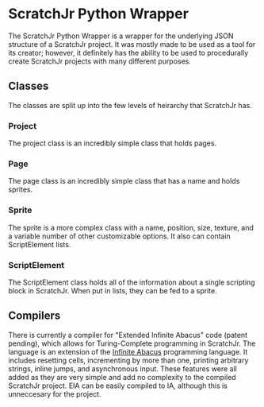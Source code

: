 # ScratchJr Python Wrapper

The ScratchJr Python Wrapper is a wrapper for the underlying JSON structure of a ScratchJr project. It was mostly made to be used as a tool for its creator; however, it definitely has the ability to be used to procedurally create ScratchJr projects with many different purposes. 

## Classes

The classes are split up into the few levels of heirarchy that ScratchJr has.

### Project
The project class is an incredibly simple class that holds pages.
### Page
The page class is an incredibly simple class that has a name and holds sprites.
### Sprite
The sprite is a more complex class with a name, position, size, texture, and a variable number of other customizable options. It also can contain ScriptElement lists.
### ScriptElement
The ScriptElement class holds all of the information about a single scripting block in ScratchJr. When put in lists, they can be fed to a sprite.

## Compilers

There is currently a compiler for "Extended Infinite Abacus" code (patent pending), which allows for Turing-Complete programming in ScratchJr. The language is an extension of the [Infinite Abacus](https://www.cambridge.org/core/journals/canadian-mathematical-bulletin/article/how-to-program-an-infinite-abacus/A6EB7DD8D57056044CCB128923764BEB) programming language. It includes resetting cells, incrementing by more than one, printing arbitrary strings, inline jumps, and asynchronous input. These features were all added as they are very simple and add no complexity to the compiled ScratchJr project. EIA can be easily compiled to IA, although this is unneccesary for the project.